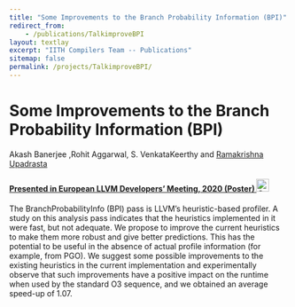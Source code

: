```yaml
---
title: "Some Improvements to the Branch Probability Information (BPI)"
redirect_from:
    - /publications/TalkimproveBPI
layout: textlay
excerpt: "IITH Compilers Team -- Publications"
sitemap: false
permalink: /projects/TalkimproveBPI/
---
```



<div class="container-fluid" style="height:100%; width:100%"> 
<h1>Some Improvements to the Branch Probability Information (BPI)</h1>
<p>Akash Banerjee ,Rohit Aggarwal, S. VenkataKeerthy and  <a href="https://scholar.google.co.in/citations?user=kYDwjPAAAAAJ&hl=en" target="_blank">Ramakrishna Upadrasta</p>
<h4> Presented in <a href="https://llvm.org/devmtg/2018-10/">European LLVM Developers’ Meeting, 2020 (Poster)
</a>  
 
 <a href= "https://github.com/TIFitis/BPI--llvm" target="_blank">
 <img class="dp-img" alt="OpenMp_Github" src="https://github.githubassets.com/favicons/favicon.svg" width="23px" height="23px" />
 </a>  
 </h4>
 
  
<p > The BranchProbabilityInfo (BPI) pass is LLVM’s heuristic-based profiler. A study on this analysis pass indicates that the heuristics implemented in it were fast, but not adequate. We propose to improve the current heuristics to make them more robust and give better predictions. This has the potential to be useful in the absence of actual profile information (for example, from PGO). We suggest some possible improvements to the existing heuristics in the current implementation and experimentally observe that such improvements have a positive impact on the runtime when used by the standard O3 sequence, and we obtained an average speed-up of 1.07.
</p>
<br>
</div>
